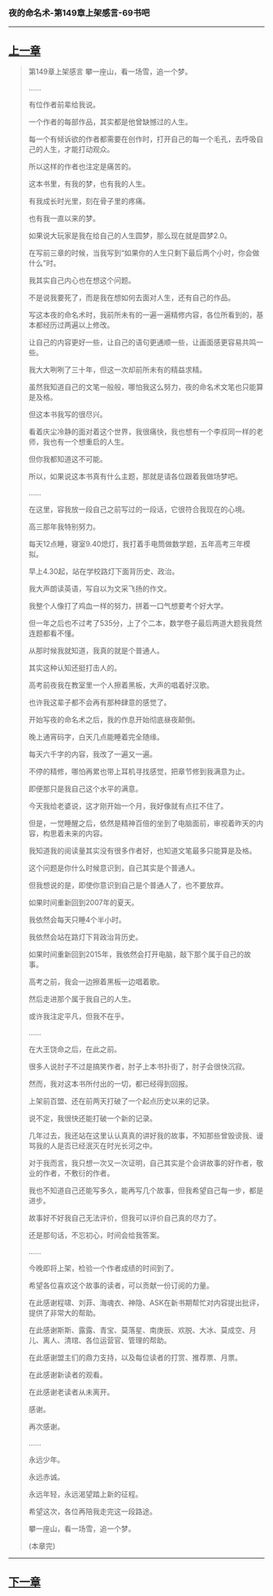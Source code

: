 ### 夜的命名术-第149章上架感言-69书吧

--------
[上一章](./667af024a69ce01a7ca1b9fb916e6737.md)
--------


>
>
>
>第149章上架感言
>攀一座山，看一场雪，追一个梦。
>
>……
>
>有位作者前辈给我说。
>
>一个作者的每部作品，其实都是他曾缺憾过的人生。
>
>每一个有倾诉欲的作者都需要在创作时，打开自己的每一个毛孔，去呼吸自己的人生，才能打动观众。
>
>所以这样的作者也注定是痛苦的。
>
>这本书里，有我的梦，也有我的人生。
>
>有我成长时光里，刻在骨子里的疼痛。
>
>也有我一直以来的梦。
>
>如果说大玩家是我在给自己的人生圆梦，那么现在就是圆梦2.0。
>
>在写前三章的时候，当我写到“如果你的人生只剩下最后两个小时，你会做什么”时。
>
>我其实自己内心也在想这个问题。
>
>不是说我要死了，而是我在想如何去面对人生，还有自己的作品。
>
>写这本夜的命名术时，我前所未有的一遍一遍精修内容，各位所看到的，基本都经历过两遍以上修改。
>
>让自己的内容更好一些，让自己的语句更通顺一些，让画面感更容易共鸣一些。
>
>我大大咧咧了三十年，但这一次却前所未有的精益求精。
>
>虽然我知道自己的文笔一般般，哪怕我这么努力，夜的命名术文笔也只能算是及格。
>
>但这本书我写的很尽兴。
>
>看着庆尘冷静的面对着这个世界，我很痛快，我也想有一个李叔同一样的老师，我也有一个想重启的人生。
>
>但你我都知道这不可能。
>
>所以，如果说这本书真有什么主题，那就是请各位跟着我做场梦吧。
>
>……
>
>在这里，容我放一段自己之前写过的一段话，它很符合我现在的心境。
>
>高三那年我特别努力。
>
>每天12点睡，寝室9.40熄灯，我打着手电筒做数学题，五年高考三年模拟。
>
>早上4.30起，站在学校路灯下面背历史、政治。
>
>我大声朗读英语，写自以为文采飞扬的作文。
>
>我整个人像打了鸡血一样的努力，拼着一口气想要考个好大学。
>
>但一年之后也不过考了535分，上了个二本，数学卷子最后两道大题我竟然连题都看不懂。
>
>从那时候我就知道，我真的就是个普通人。
>
>其实这种认知还挺打击人的。
>
>高考前夜我在教室里一个人擦着黑板，大声的唱着好汉歌。
>
>也许我这辈子都不会再有那种肆意的感觉了。
>
>开始写夜的命名术之后，我的作息开始彻底昼夜颠倒。
>
>晚上通宵码字，白天几点能睡着完全随缘。
>
>每天六千字的内容，我改了一遍又一遍。
>
>不停的精修，哪怕再累也带上耳机寻找感觉，把章节修到我满意为止。
>
>即便那只是我自己这个水平的满意。
>
>今天我给老婆说，这才刚开始一个月，我好像就有点扛不住了。
>
>但是，一觉睡醒之后，依然是精神百倍的坐到了电脑面前，审视着昨天的内容，构思着未来的内容。
>
>我知道我的阅读量其实没有很多作者好，也知道文笔最多只能算是及格。
>
>这个问题是你什么时候意识到，自己其实是个普通人。
>
>但我想说的是，即使你意识到自己是个普通人了，也不要放弃。
>
>如果时间重新回到2007年的夏天。
>
>我依然会每天只睡4个半小时。
>
>我依然会站在路灯下背政治背历史。
>
>如果时间重新回到2015年，我依然会打开电脑，敲下那个属于自己的故事。
>
>高考之前，我会一边擦着黑板一边唱着歌。
>
>然后走进那个属于我自己的人生。
>
>或许我注定平凡，但我不在乎。
>
>……
>
>在大王饶命之后，在此之前。
>
>很多人说肘子不过是搞笑作者，肘子上本书扑街了，肘子会很快沉寂。
>
>然而，我对这本书所付出的一切，都已经得到回报。
>
>上架前百盟、还在前两天打破了一个起点历史以来的记录。
>
>说不定，我很快还能打破一个新的记录。
>
>几年过去，我还站在这里认认真真的讲好我的故事，不知那些曾毁谤我、谩骂我的人是否已经泯灭在时光长河之中。
>
>对于我而言，我只想一次又一次证明，自己其实是个会讲故事的好作者，敬业的作者，不敷衍的作者。
>
>我也不知道自己还能写多久，能再写几个故事，但我希望自己每一步，都是进步。
>
>故事好不好我自己无法评价，但我可以评价自己真的尽力了。
>
>还是那句话，不忘初心，时间会给我答案。
>
>……
>
>今晚即将上架，检验一个作者成绩的时间到了。
>
>希望各位喜欢这个故事的读者，可以贡献一份订阅的力量。
>
>在此感谢程啸、刘菲、海魂衣、神隐、ASK在新书期帮忙对内容提出批评，提供了非常大的帮助。
>
>在此感谢斯斯、露露、青宝、莫落星、南庚辰、欢脱、大冰、莫成空、月儿、离人、清琯、各位运营官、管理的帮助。
>
>在此感谢盟主们的鼎力支持，以及每位读者的打赏、推荐票、月票。
>
>在此感谢新读者的观看。
>
>在此感谢老读者从未离开。
>
>感谢。
>
>再次感谢。
>
>……
>
>永远少年。
>
>永远赤诚。
>
>永远年轻，永远渴望踏上新的征程。
>
>希望这次，各位再陪我走完这一段路途。
>
>攀一座山，看一场雪，追一个梦。
>
>(本章完)
>
>

--------
[下一章](./4ab41a0558cd23e524e547d2af0bcf6b.md)
--------
